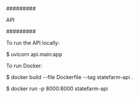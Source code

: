 #########

API  

#########

To run the API locally:

$ uvicorn api.main:app

To run Docker: 

$ docker build --file Dockerfile --tag statefarm-api .

$ docker run -p 8000:8000 statefarm-api


